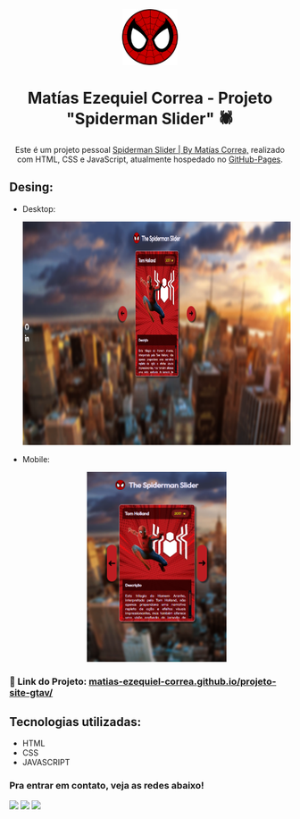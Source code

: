 <div align="center">
  <img alt="Logo" src="./src/imagens/spider-logo.png" width="100" />
</div>
<h1 align="center">
  Matías Ezequiel Correa - Projeto "Spiderman Slider" 🕷
</h1>
<p align="center">
  Este é um projeto pessoal <a href="https://matias-ezequiel-correa.github.io/projeto-site-gtav/" target="_blank">Spiderman Slider | By Matías Correa,</a> realizado com HTML, CSS e JavaScript, atualmente hospedado no <a href="https://github.com/matias-ezequiel-correa">GitHub-Pages</a>.
</p>

## Desing: 
* Desktop:
[<p align="center"><img height="400em" src="./src/design/desktop-design.png" alt="Projeto Spiderman Slider - Versão Desktop">](https://matias-ezequiel-correa.github.io/projeto-site-gtav/)<p>

* Mobile:
[<p align="center"><img width=250 src="./src/design/projeto-spiderman-slider.png" alt="Projeto  Spiderman Slider - Versão Mobile">](https://matias-ezequiel-correa.github.io/projeto-site-gtav/)<p>

### 🔗 Link do Projeto: <a href="https://matias-ezequiel-correa.github.io/projeto-site-gtav/" target="_blank">matias-ezequiel-correa.github.io/projeto-site-gtav/</a>

## Tecnologias utilizadas:

 * HTML
 * CSS
 * JAVASCRIPT

 ### Pra entrar em contato, veja as redes abaixo!
 
<div> 
  <a href="https://instagram.com/maticorrea10" target="_blank"><img src="https://img.shields.io/badge/-Instagram-%23E4405F?style=for-the-badge&logo=instagram&logoColor=white" target="_blank"></a>
  <a href = "https://matiasecorrea19@gmail.com"><img src="https://img.shields.io/badge/-Gmail-%23333?style=for-the-badge&logo=gmail&logoColor=white" target="_blank"></a>
  <a href="https://www.linkedin.com/in/matías-ezequiel-correa" target="_blank"><img src="https://img.shields.io/badge/-LinkedIn-%230077B5?style=for-the-badge&logo=linkedin&logoColor=white" target="_blank"></a> 
</div>
